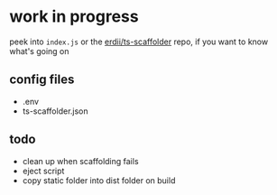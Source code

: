 # work in progress

peek into `index.js` or the [erdii/ts-scaffolder](https://github.com/erdii/ts-scaffolder) repo, if you want to know what's going on

## config files

* .env
* ts-scaffolder.json

## todo

* clean up when scaffolding fails
* eject script
* copy static folder into dist folder on build
